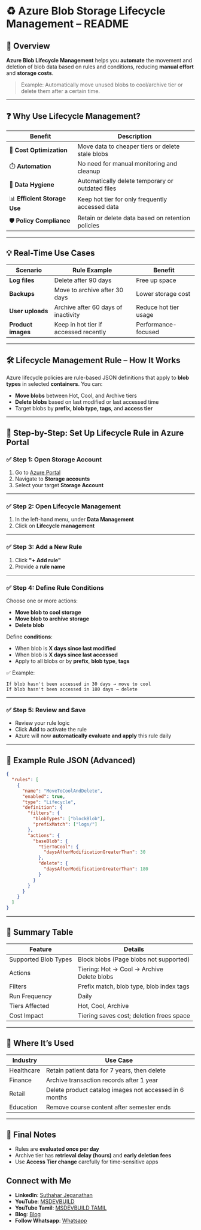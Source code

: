 
# ♻️ Azure Blob Storage Lifecycle Management – README

## 📘 Overview

**Azure Blob Lifecycle Management** helps you **automate** the movement and deletion of blob data based on rules and conditions, reducing **manual effort** and **storage costs**.

> Example: Automatically move unused blobs to cool/archive tier or delete them after a certain time.

---

## ❓ Why Use Lifecycle Management?

| Benefit                      | Description                                       |
| ---------------------------- | ------------------------------------------------- |
| 💸 **Cost Optimization**     | Move data to cheaper tiers or delete stale blobs  |
| ⏱️ **Automation**            | No need for manual monitoring and cleanup         |
| 🧹 **Data Hygiene**          | Automatically delete temporary or outdated files  |
| 📊 **Efficient Storage Use** | Keep hot tier for only frequently accessed data   |
| 🛡️ **Policy Compliance**    | Retain or delete data based on retention policies |

---

## 💡 Real-Time Use Cases

| Scenario           | Rule Example                          | Benefit               |
| ------------------ | ------------------------------------- | --------------------- |
| **Log files**      | Delete after 90 days                  | Free up space         |
| **Backups**        | Move to archive after 30 days         | Lower storage cost    |
| **User uploads**   | Archive after 60 days of inactivity   | Reduce hot tier usage |
| **Product images** | Keep in hot tier if accessed recently | Performance-focused   |

---

## 🛠️ Lifecycle Management Rule – How It Works

Azure lifecycle policies are rule-based JSON definitions that apply to **blob types** in selected **containers**. You can:

* **Move blobs** between Hot, Cool, and Archive tiers
* **Delete blobs** based on last modified or last accessed time
* Target blobs by **prefix, blob type, tags**, and **access tier**

---

## 🧭 Step-by-Step: Set Up Lifecycle Rule in Azure Portal

### ✅ Step 1: Open Storage Account

1. Go to [Azure Portal](https://portal.azure.com)
2. Navigate to **Storage accounts**
3. Select your target **Storage Account**

---

### ✅ Step 2: Open Lifecycle Management

1. In the left-hand menu, under **Data Management**
2. Click on **Lifecycle management**

---

### ✅ Step 3: Add a New Rule

1. Click **"+ Add rule"**
2. Provide a **rule name**

---

### ✅ Step 4: Define Rule Conditions

Choose one or more actions:

* **Move blob to cool storage**
* **Move blob to archive storage**
* **Delete blob**

Define **conditions**:

* When blob is **X days since last modified**
* When blob is **X days since last accessed**
* Apply to all blobs or by **prefix**, **blob type**, **tags**

✅ Example:

```
If blob hasn't been accessed in 30 days → move to cool  
If blob hasn't been accessed in 180 days → delete
```

---

### ✅ Step 5: Review and Save

* Review your rule logic
* Click **Add** to activate the rule
* Azure will now **automatically evaluate and apply** this rule daily

---

## 🔄 Example Rule JSON (Advanced)

```json
{
  "rules": [
    {
      "name": "MoveToCoolAndDelete",
      "enabled": true,
      "type": "Lifecycle",
      "definition": {
        "filters": {
          "blobTypes": ["blockBlob"],
          "prefixMatch": ["logs/"]
        },
        "actions": {
          "baseBlob": {
            "tierToCool": {
              "daysAfterModificationGreaterThan": 30
            },
            "delete": {
              "daysAfterModificationGreaterThan": 180
            }
          }
        }
      }
    }
  ]
}
```

---

## 📌 Summary Table

| Feature              | Details                                       |
| -------------------- | --------------------------------------------- |
| Supported Blob Types | Block blobs (Page blobs not supported)        |
| Actions              | Tiering: Hot → Cool → Archive<br>Delete blobs |
| Filters              | Prefix match, blob type, blob index tags      |
| Run Frequency        | Daily                                         |
| Tiers Affected       | Hot, Cool, Archive                            |
| Cost Impact          | Tiering saves cost; deletion frees space      |

---

## 📁 Where It’s Used

| Industry   | Use Case                                               |
| ---------- | ------------------------------------------------------ |
| Healthcare | Retain patient data for 7 years, then delete           |
| Finance    | Archive transaction records after 1 year               |
| Retail     | Delete product catalog images not accessed in 6 months |
| Education  | Remove course content after semester ends              |

---

## 🧾 Final Notes

* Rules are **evaluated once per day**
* Archive tier has **retrieval delay (hours)** and **early deletion fees**
* Use **Access Tier change** carefully for time-sensitive apps

## Connect with Me
- **LinkedIn**: [Suthahar Jeganathan](https://www.linkedin.com/in/jssuthahar/)
- **YouTube**: [MSDEVBUILD](https://www.youtube.com/@MSDEVBUILD)
- **YouTube Tamil**: [MSDEVBUILD TAMIL](https://www.youtube.com/@MSDEVBUILDTamil)
- **Blog**: [Blog](https://www.msdevbuild.com/)
- **Follow Whatsapp**: [Whatsapp](https://www.whatsapp.com/channel/0029Va5j2rHEFeXcTlUhQB0J)
